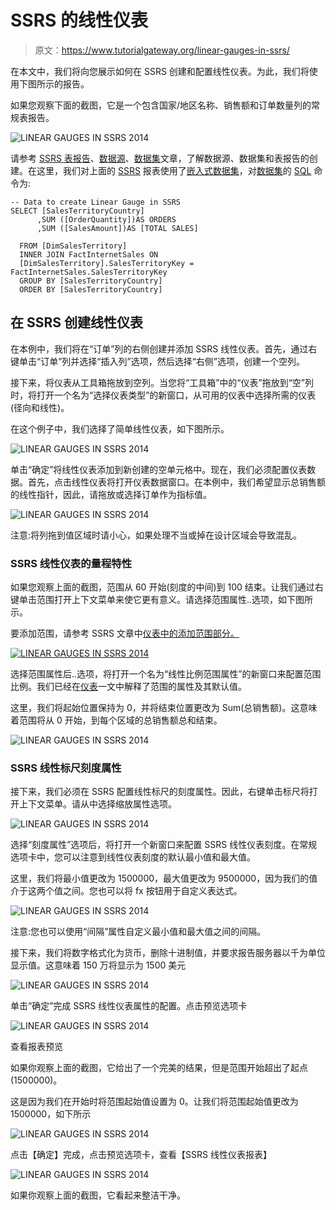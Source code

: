 # SSRS 的线性仪表

> 原文：<https://www.tutorialgateway.org/linear-gauges-in-ssrs/>

在本文中，我们将向您展示如何在 SSRS 创建和配置线性仪表。为此，我们将使用下图所示的报告。

如果您观察下面的截图，它是一个包含国家/地区名称、销售额和订单数量列的常规表报告。

![LINEAR GAUGES IN SSRS 2014](img/07163fe5a40a753c62b2dd462cdccb78.png)

请参考 [SSRS 表报告](https://www.tutorialgateway.org/ssrs-table-report/)、[数据源](https://www.tutorialgateway.org/ssrs-shared-data-source/)、[数据集](https://www.tutorialgateway.org/shared-dataset-in-ssrs/)文章，了解数据源、数据集和表报告的创建。在这里，我们对上面的 [SSRS](https://www.tutorialgateway.org/ssrs/) 报表使用了[嵌入式数据集](https://www.tutorialgateway.org/embedded-dataset-in-ssrs/)，对[数据集](https://www.tutorialgateway.org/embedded-dataset-in-ssrs/)的 [SQL](https://www.tutorialgateway.org/sql/) 命令为:

```
-- Data to create Linear Gauge in SSRS
SELECT [SalesTerritoryCountry]
      ,SUM ([OrderQuantity])AS ORDERS
      ,SUM ([SalesAmount])AS [TOTAL SALES] 

  FROM [DimSalesTerritory]
  INNER JOIN FactInternetSales ON
  [DimSalesTerritory].SalesTerritoryKey = FactInternetSales.SalesTerritoryKey
  GROUP BY [SalesTerritoryCountry]
  ORDER BY [SalesTerritoryCountry]
```

## 在 SSRS 创建线性仪表

在本例中，我们将在“订单”列的右侧创建并添加 SSRS 线性仪表。首先，通过右键单击“订单”列并选择“插入列”选项，然后选择“右侧”选项，创建一个空列。

接下来，将仪表从工具箱拖放到空列。当您将“工具箱”中的“仪表”拖放到“空”列时，将打开一个名为“选择仪表类型”的新窗口，从可用的仪表中选择所需的仪表(径向和线性)。

在这个例子中，我们选择了简单线性仪表，如下图所示。

![LINEAR GAUGES IN SSRS 2014](img/15a1b8cc6ef33634a4ac1f0a782de180.png)

单击“确定”将线性仪表添加到新创建的空单元格中。现在，我们必须配置仪表数据。首先，点击线性仪表将打开仪表数据窗口。在本例中，我们希望显示总销售额的线性指针，因此，请拖放或选择订单作为指标值。

![LINEAR GAUGES IN SSRS 2014](img/54ca02cbc8faf31d8c1d69bc2892531c.png)

注意:将列拖到值区域时请小心，如果处理不当或掉在设计区域会导致混乱。

### SSRS 线性仪表的量程特性

如果您观察上面的截图，范围从 60 开始(刻度的中间)到 100 结束。让我们通过右键单击范围打开上下文菜单来使它更有意义。请选择范围属性..选项，如下图所示。

要添加范围，请参考 SSRS 文章中[仪表中的添加范围部分。](https://www.tutorialgateway.org/gauges-in-ssrs/)

[![LINEAR GAUGES IN SSRS 2014](img/b1808cab871bd8dfb7b6da9b4abbd528.png)](https://www.tutorialgateway.org/gauges-in-ssrs/)

选择范围属性后..选项，将打开一个名为“线性比例范围属性”的新窗口来配置范围比例。我们已经在[仪表](https://www.tutorialgateway.org/gauges-in-ssrs/)一文中解释了范围的属性及其默认值。

这里，我们将起始位置保持为 0，并将结束位置更改为 Sum(总销售额)。这意味着范围将从 0 开始，到每个区域的总销售额总和结束。

![LINEAR GAUGES IN SSRS 2014](img/3bf0bfe46b00612d556fbe5ae5bede63.png)

### SSRS 线性标尺刻度属性

接下来，我们必须在 SSRS 配置线性标尺的刻度属性。因此，右键单击标尺将打开上下文菜单。请从中选择缩放属性选项。

![LINEAR GAUGES IN SSRS 2014](img/a2c605c97a50ffe55c2e8835ba7700c6.png)

选择“刻度属性”选项后，将打开一个新窗口来配置 SSRS 线性仪表刻度。在常规选项卡中，您可以注意到线性仪表刻度的默认最小值和最大值。

这里，我们将最小值更改为 1500000，最大值更改为 9500000，因为我们的值介于这两个值之间。您也可以将 fx 按钮用于自定义表达式。

![LINEAR GAUGES IN SSRS 2014](img/b389ede8709581c97d2f172c2aaf281d.png)

注意:您也可以使用“间隔”属性自定义最小值和最大值之间的间隔。

接下来，我们将数字格式化为货币，删除十进制值，并要求报告服务器以千为单位显示值。这意味着 150 万将显示为 1500 美元

![LINEAR GAUGES IN SSRS 2014](img/24139cc4420ea093741db767835c9faa.png)

单击“确定”完成 SSRS 线性仪表属性的配置。点击预览选项卡

![LINEAR GAUGES IN SSRS 2014](img/b7ff93f846213788741ae19dfda16bf0.png)

查看报表预览

如果你观察上面的截图，它给出了一个完美的结果，但是范围开始超出了起点(1500000)。

这是因为我们在开始时将范围起始值设置为 0。让我们将范围起始值更改为 1500000，如下所示

![LINEAR GAUGES IN SSRS 2014](img/3ac9cfafb2681b0de79602e8fc54d22a.png)

点击【确定】完成，点击预览选项卡，查看【SSRS 线性仪表报表】

![LINEAR GAUGES IN SSRS 2014](img/51bc36607a3eac34434f8f82f5486af4.png)

如果你观察上面的截图，它看起来整洁干净。